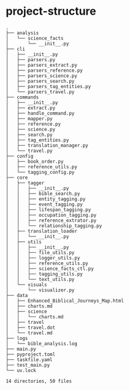 # project-structure

    .
    ├── analysis
    │   └── science_facts
    │       └── __init__.py
    ├── cli
    │   ├── __init__.py
    │   ├── parsers.py
    │   ├── parsers_extract.py
    │   ├── parsers_reference.py
    │   ├── parsers_science.py
    │   ├── parsers_search.py
    │   ├── parsers_tag_entities.py
    │   └── parsers_travel.py
    ├── commands
    │   ├── __init__.py
    │   ├── extract.py
    │   ├── handle_command.py
    │   ├── mapper.py
    │   ├── reference.py
    │   ├── science.py
    │   ├── search.py
    │   ├── tag_entities.py
    │   ├── translation_manager.py
    │   └── travel.py
    ├── config
    │   ├── book_order.py
    │   ├── reference_utils.py
    │   └── tagging_config.py
    ├── core
    │   ├── tagger
    │   │   ├── __init__.py
    │   │   ├── bible_search.py
    │   │   ├── entity_tagging.py
    │   │   ├── event_tagging.py
    │   │   ├── lifespan_tagging.py
    │   │   ├── occupation_tagging.py
    │   │   ├── reference_extrator.py
    │   │   └── relationship_tagging.py
    │   ├── translation_loader
    │   │   └── __init__.py
    │   ├── utils
    │   │   ├── __init__.py
    │   │   ├── file_utils.py
    │   │   ├── logger_utils.py
    │   │   ├── reference_utils.py
    │   │   ├── science_facts_ctl.py
    │   │   ├── tagging_utils.py
    │   │   └── text_utils.py
    │   └── visuals
    │       └── visualizer.py
    ├── data
    │   ├── Enhanced_Biblical_Journeys_Map.html
    │   ├── charts.md
    │   ├── science
    │   │   └── charts.md
    │   ├── travel
    │   ├── travel.dot
    │   └── travel.md
    ├── logs
    │   └── bible_analysis.log
    ├── main.py
    ├── pyproject.toml
    ├── taskfile.yaml
    ├── test_main.py
    └── uv.lock
    
    14 directories, 50 files
